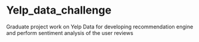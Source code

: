 # Yelp_data_challenge
Graduate project work on Yelp Data for developing recommendation engine and perform sentiment analysis of the user reviews
